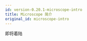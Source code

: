 ```yaml
---
id: version-0.20.1-microscope-intro
title: Microscope 简介
original_id: microscope-intro
---
```


即将着陆
